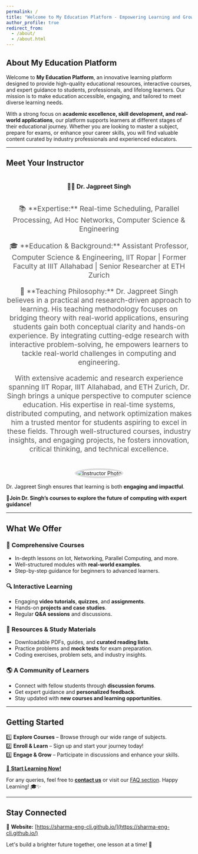 ```yaml
---
permalink: /
title: "Welcome to My Education Platform - Empowering Learning and Growth"
author_profile: true
redirect_from: 
  - /about/
  - /about.html
---
```


## About My Education Platform

Welcome to **My Education Platform**, an innovative learning platform designed to provide high-quality educational resources, interactive courses, and expert guidance to students, professionals, and lifelong learners. Our mission is to make education accessible, engaging, and tailored to meet diverse learning needs.

With a strong focus on **academic excellence, skill development, and real-world applications**, our platform supports learners at different stages of their educational journey. Whether you are looking to master a subject, prepare for exams, or enhance your career skills, you will find valuable content curated by industry professionals and experienced educators.

---

<!-- ## Meet Your Instructor  

👨‍🏫 **Dr. Jagpreet Singh**  
📚 **Expertise:** Real-time Scheduling, Parallel Processing, Ad Hoc Networks, Computer Science & Engineering  
🎓 **Education & Background:** Assistant Professor, Computer Science & Engineering, IIT Ropar | Former Faculty at IIIT Allahabad | Senior Researcher at ETH Zurich 
🌟 **Teaching Philosophy:** Dr. Jagpreet Singh believes in a practical and research-driven approach to learning. His teaching methodology focuses on bridging theory with real-world applications, ensuring students gain both conceptual clarity and hands-on experience. By integrating cutting-edge research with interactive problem-solving, he empowers learners to tackle real-world challenges in computing and engineering. -->
## Meet Your Instructor  

<div style="display: flex; flex-direction: column; align-items: center; margin-bottom: 20px;">

### 👨‍🏫 **Dr. Jagpreet Singh**

</div>

<div style="text-align: center; font-size: 1.2rem; margin-bottom: 20px; color: #555;">
   📚 **Expertise:** Real-time Scheduling, Parallel Processing, Ad Hoc Networks, Computer Science & Engineering  
</div>

<div style="text-align: center; font-size: 1.2rem; margin-bottom: 20px; color: #555;">
   🎓 **Education & Background:** Assistant Professor, Computer Science & Engineering, IIT Ropar | Former Faculty at IIIT Allahabad | Senior Researcher at ETH Zurich 
</div>

<div style="text-align: center; font-size: 1.2rem; margin-bottom: 20px; color: #555;">
   🌟 **Teaching Philosophy:**  
   Dr. Jagpreet Singh believes in a practical and research-driven approach to learning. His teaching methodology focuses on bridging theory with real-world applications, ensuring students gain both conceptual clarity and hands-on experience. By integrating cutting-edge research with interactive problem-solving, he empowers learners to tackle real-world challenges in computing and engineering.
   
   With extensive academic and research experience spanning IIT Ropar, IIIT Allahabad, and ETH Zurich, Dr. Singh brings a unique perspective to computer science education. His expertise in real-time systems, distributed computing, and network optimization makes him a trusted mentor for students aspiring to excel in these fields. Through well-structured courses, industry insights, and engaging projects, he fosters innovation, critical thinking, and technical excellence.
</div>

<div style="text-align: center; margin-top: 40px;">
   <img src="https://via.placeholder.com/200" alt="Instructor Photo" style="border-radius: 50%; border: 5px solid #ddd;">
</div>


Dr. Jagpreet Singh ensures that learning is both **engaging and impactful**.

 **🚀Join Dr. Singh’s courses to explore the future of computing with expert guidance!**

---

## What We Offer

### 🎯 **Comprehensive Courses**
- In-depth lessons on Iot, Networking, Parallel Computing, and more.
- Well-structured modules with **real-world examples**.
- Step-by-step guidance for beginners to advanced learners.

### 🔍 **Interactive Learning**
- Engaging **video tutorials**, **quizzes**, and **assignments**.
- Hands-on **projects and case studies**.
- Regular **Q&A sessions** and discussions.

### 📖 **Resources & Study Materials**
- Downloadable PDFs, guides, and **curated reading lists**.
- Practice problems and **mock tests** for exam preparation.
- Coding exercises, problem sets, and industry insights.

### 🌎 **A Community of Learners**
- Connect with fellow students through **discussion forums**.
- Get expert guidance and **personalized feedback**.
- Stay updated with **new courses and learning opportunities**.

---

## Getting Started  

1️⃣ **Explore Courses** – Browse through our wide range of subjects.  
2️⃣ **Enroll & Learn** – Sign up and start your journey today!  
3️⃣ **Engage & Grow** – Participate in discussions and enhance your skills.  

[🚀 **Start Learning Now!**](#)  

For any queries, feel free to **[contact us](#)** or visit our [FAQ section](#). Happy Learning! 🎓✨  

---

## Stay Connected  


🔹 **Website:** [https://sharma-eng-cli.github.io/](https://sharma-eng-cli.github.io/)


Let's build a brighter future together, one lesson at a time! 🚀  
